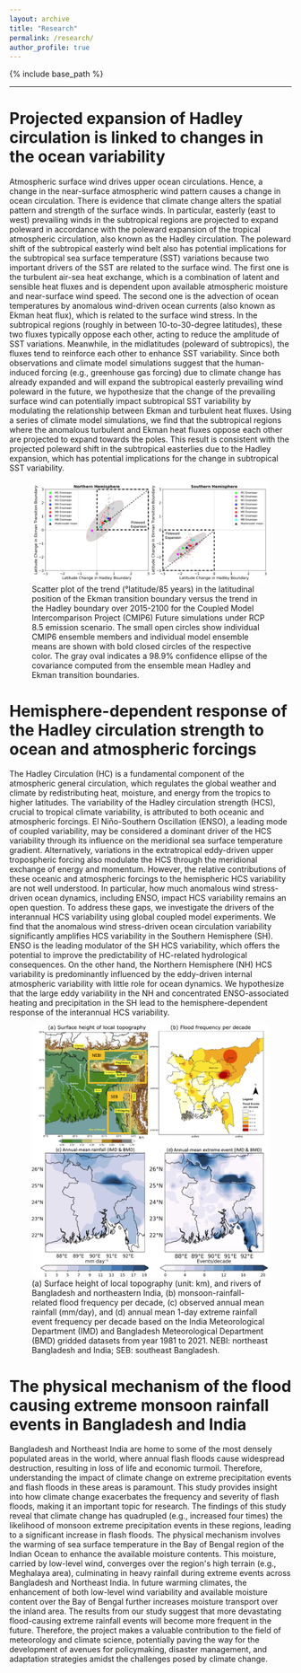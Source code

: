 ```yaml
---
layout: archive
title: "Research"
permalink: /research/
author_profile: true
---
```


{% include base_path %}

---

Projected expansion of Hadley circulation is linked to changes in the ocean variability
======
Atmospheric surface wind drives upper ocean circulations. Hence, a change in the near-surface atmospheric wind pattern causes a change in ocean circulation. There is evidence that climate change alters the spatial pattern and strength of the surface winds. In particular, easterly (east to west) prevailing winds in the subtropical regions are projected to expand poleward in accordance with the poleward expansion of the tropical atmospheric circulation, also known as the Hadley circulation. The poleward shift of the subtropical easterly wind belt also has potential implications for the subtropical sea surface temperature (SST) variations because two important drivers of the SST are related to the surface wind. The first one is the turbulent air-sea heat exchange, which is a combination of latent and sensible heat fluxes and is dependent upon available atmospheric moisture and near-surface wind speed. The second one is the advection of ocean temperatures by anomalous wind-driven ocean currents (also known as Ekman heat flux), which is related to the surface wind stress. In the subtropical regions (roughly in between 10-to-30-degree latitudes), these two fluxes typically oppose each other, acting to reduce the amplitude of SST variations. Meanwhile, in the midlatitudes (poleward of subtropics), the fluxes tend to reinforce each other to enhance SST variability. Since both observations and climate model simulations suggest that the human-induced forcing (e.g., greenhouse gas forcing) due to climate change has already expanded and will expand the subtropical easterly prevailing wind poleward in the future, we hypothesize that the change of the prevailing surface wind can potentially impact subtropical SST variability by modulating the relationship between Ekman and turbulent heat fluxes. Using a series of climate model simulations, we find that the subtropical regions where the anomalous turbulent and Ekman heat fluxes oppose each other are projected to expand towards the poles. This result is consistent with the projected poleward shift in the subtropical easterlies due to the Hadley expansion, which has potential implications for the change in subtropical SST variability.
<!-- Add the image here with caption -->
<figure>
  <img src='/images/GRL_fig4.png'>
  <figcaption>Scatter plot of the trend (°latitude/85 years) in the latitudinal position of the Ekman transition boundary versus the trend in the Hadley boundary over 2015-2100 for the Coupled Model Intercomparison Project (CMIP6) Future simulations under RCP 8.5 emission scenario. The small open circles show individual CMIP6 ensemble members and individual model ensemble means are shown with bold closed circles of the respective color. The gray oval indicates a 98.9% confidence ellipse of the covariance computed from the ensemble mean Hadley and Ekman transition boundaries.</figcaption>
</figure>

Hemisphere-dependent response of the Hadley circulation strength to ocean and atmospheric forcings
======
The Hadley Circulation (HC) is a fundamental component of the atmospheric general circulation, which regulates the global weather and climate by redistributing heat, moisture, and energy from the tropics to higher latitudes. The variability of the Hadley circulation strength (HCS), crucial to tropical climate variability, is attributed to both oceanic and atmospheric forcings. El Niño-Southern Oscillation (ENSO), a leading mode of coupled variability, may be considered a dominant driver of the HCS variability through its influence on the meridional sea surface temperature gradient. Alternatively, variations in the extratropical eddy-driven upper tropospheric forcing also modulate the HCS through the meridional exchange of energy and momentum. However, the relative contributions of these oceanic and atmospheric forcings to the hemispheric HCS variability are not well understood. In particular, how much anomalous wind stress-driven ocean dynamics, including ENSO, impact HCS variability remains an open question. To address these gaps, we investigate the drivers of the interannual HCS variability using global coupled model experiments. We find that the anomalous wind stress-driven ocean circulation variability significantly amplifies HCS variability in the Southern Hemisphere (SH). ENSO is the leading modulator of the SH HCS variability, which offers the potential to improve the predictability of HC-related hydrological consequences. On the other hand, the Northern Hemisphere (NH) HCS variability is predominantly influenced by the eddy-driven internal atmospheric variability with little role for ocean dynamics. We hypothesize that the large eddy variability in the NH and concentrated ENSO-associated heating and precipitation in the SH lead to the hemisphere-dependent response of the interannual HCS variability.
<!-- Add the image here with caption -->
<figure>
  <img src='/images/QJRMS_fig1.jpg'>
  <figcaption>(a) Surface height of local topography (unit: km), and rivers of Bangladesh and northeastern India, (b) monsoon-rainfall-related flood frequency per decade, (c) observed annual mean rainfall (mm/day), and (d) annual mean 1-day extreme rainfall event frequency per decade based on the India Meteorological Department (IMD) and Bangladesh Meteorological Department (BMD) gridded datasets from year 1981 to 2021. NEBI: northeast Bangladesh and India; SEB: southeast Bangladesh.</figcaption>
</figure>

The physical mechanism of the flood causing extreme monsoon rainfall events in Bangladesh and India
======
Bangladesh and Northeast India are home to some of the most densely populated areas in the world, where annual flash floods cause widespread destruction, resulting in loss of life and economic turmoil. Therefore, understanding the impact of climate change on extreme precipitation events and flash floods in these areas is paramount. This study provides insight into how climate change exacerbates the frequency and severity of flash floods, making it an important topic for research. 
The findings of this study reveal that climate change has quadrupled (e.g., increased four times) the likelihood of monsoon extreme precipitation events in these regions, leading to a significant increase in flash floods. The physical mechanism involves the warming of sea surface temperature in the Bay of Bengal region of the Indian Ocean to enhance the available moisture contents. This moisture, carried by low-level wind, converges over the region's high terrain (e.g., Meghalaya area), culminating in heavy rainfall during extreme events across Bangladesh and Northeast India. In future warming climates, the enhancement of both low-level wind variability and available moisture content over the Bay of Bengal further increases moisture transport over the inland area. The results from our study suggest that more devastating flood-causing extreme rainfall events will become more frequent in the future. Therefore, the project makes a valuable contribution to the field of meteorology and climate science, potentially paving the way for the development of avenues for policymaking, disaster management, and adaptation strategies amidst the challenges posed by climate change.
